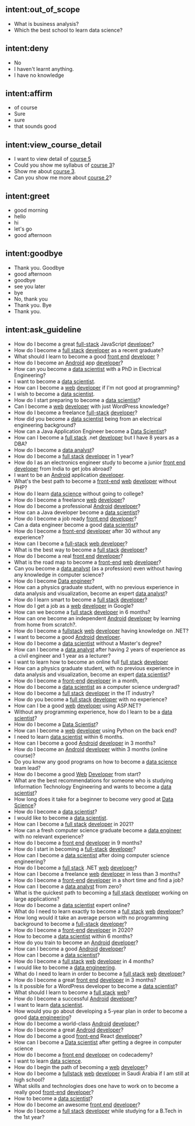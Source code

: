## intent:out_of_scope
- What is business analysis?
- Which the best school to learn data science?

## intent:deny
- No
- I haven't learnt anything.
- I have no knowledge

## intent:affirm
- of course
- Sure
- sure
- that sounds good

## intent:view_course_detail
- I want to view detail of [course 5](course)
- Could you show me syllabus of [course 3](course)?
- Show me about [course 3](course).
- Can you show me more about [course 2](course)?

## intent:greet
- good morning
- hello
- hi
- let's go
- good afternoon

## intent:goodbye
- Thank you. Goodbye
- good afternoon
- goodbye
- see you later
- bye
- No, thank you
- Thank you. Bye
- Thank you.

## intent:ask_guideline
- How do I become a great [full-stack](career_position) JavaScript [developer](main_career)?
- How do I become a [full stack](career_position) [developer](main_career) as a recent graduate?
- What should I learn to become a good [front end](career_position) [developer](main_career) ?
- How do I become an [Android](platform) app [developer](main_career)?
- How can you become a [data scientist](main_career) with a PhD in Electrical Engineering?
- I want to become a [data scientist](main_career).
- How can I become a [web](platform) [developer](main_career) if I'm not good at programming?
- I wish to become a [data scientist](main_career).
- How do I start preparing to become a [data scientist](main_career)?
- Can I become a [web](platform) [developer](main_career) with just WordPress knowledge?
- How do I become a freelance [full-stack](career_position) [developer](main_career)?
- How did you become a [data scientist](main_career) being from an electrical engineering background?
- How can a Java Application Engineer become a [Data Scientist](main_career)?
- How can I become a [full stack](career_position) .net [developer](main_career) but I have 8 years as a DBA?
- How do I become a [data analyst](main_career)?
- How do I become a [full stack](career_position) [developer](main_career) in 1 year?
- How do I as an electronics engineer study to become a junior [front end](career_position) [developer](main_career) from India to get jobs abroad?
- I want to be an [Android](platform) application [developer](main_career).
- What's the best path to become a [front-end](career_position) [web](platform) [developer](main_career) without PHP?
- How do I learn [data science](main_career) without going to college?
- How do I become a freelance [web](platform) [developer](main_career)?
- How do I become a professional [Android](platform) [developer](main_career)?
- How can a Java developer become a [data scientist](main_career)?
- How do I become a job ready [front end](career_position) [developer](main_career)?
- Can a data engineer become a good [data scientist](main_career)?
- How do I become a [front-end](career_position) [developer](main_career) after 30 without any experience?
- How can I become a [full-stack](career_position) [web developer](main_career)?
- What is the best way to become a [full stack](career_position) [developer](main_career)?
- How do I become a real [front end](career_position) [developer](main_career)?
- What is the road map to become a [front-end](career_position) [web](platform) [developer](main_career)?
- Can you become a [data analyst](main_career) (as a profession) even without having any knowledge in computer science?
- How do I become [Data engineer](main_career)?
- How can a physics graduate student, with no previous experience in data analysis and visualization, become an expert [data analyst](main_career)?
- How do I learn smart to become a [full stack](career_position) [developer](main_career)?
- How do I get a job as a [web](platform) [developer](main_career) in Google?
- How can we become a [full stack](career_position) [developer](main_career) in 6 months?
- How can one become an independent [Android](platform) [developer](main_career) by learning from home from scratch?.
- How do I become a [fullstack](career_position) [web](platform) [developer](main_career) having knowledge on .NET?
- I want to become a good [Android](platform) [developer](main_career).
- How do I become a [data scientist](main_career) without a Master's degree?
- How can I become a [data analyst](main_career) after having 2 years of experience as a civil engineer and 1 year as a lecturer?
- I want to learn how to become an online full [full stack](career_position) [developer](main_career)
- How can a physics graduate student, with no previous experience in data analysis and visualization, become an expert [data scientist](main_career)?
- How do I become a [front-end](career_position) [developer](main_career) in a month,
- How do I become a [data scientist](main_career) as a computer science undergrad?
- How do I become a [full stack](career_position) [developer](main_career) in the IT industry?
- How do you become a [full stack](career_position) [developer](main_career) with no experience?
- How can I be a good [web](platform) [developer](main_career) using ASP.NET?
- Without any programming experience, how do I learn to be a [data scientist](main_career)?
- How do I become a [Data Scientist](main_career)?
- How can I become a [web](platform) [developer](main_career) using Python on the back end?
- I need to learn [data scientist](main_career) within 6 months.
- How can I become a good [Android](platform) [developer](main_career) in 3 months?
- How do I become an [Android](platform) [developer](main_career) within 3 months (online course)?
- Do you know any good programs on how to become a [data science](main_career) team lead?
- How do I become a good [Web](platform) [Developer](main_career) from start?
- What are the best recommendations for someone who is studying Information Technology Engineering and wants to become a [data scientist](main_career)?
- How long does it take for a beginner to become very good at [Data Science](main_career)?
- How do I become a [data scientist](main_career)?
- I would like to become a [data scientist](main_career).
- How can I become a [full stack](career_position) [developer](main_caraeer) in 2021?
- How can a fresh computer science graduate become a [data engineer](main_career) with no relevant experience?
- How do I become a [front end](career_position) [developer](main_career) in 9 months?
- How do I start in becoming a [full-stack](career_position) [developer](main_career)?
- How can I become a [data scientist](main_career) after doing computer science engineering?
- How do I become a [full stack](career_position) .NET [web](platform) [developer](main_career)?
- How can I become a freelance [web](platform) [developer](main_career) in less than 3 months?
- How do I become a [front-end](career_position) [developer](main_career) in a short time and find a job?
- How can I become a [data analyst](main_career) from zero?
- What is the quickest path to becoming a [full stack](career_position) [developer](main_career) working on large applications?
- How do I become a [data scientist](main_career) expert online?
- What do I need to learn exactly to become a [full stack](career_position) [web](platform) [developer](main_career)?
- How long would it take an average person with no programming background to become a [full-stack](career_position) [developer](main_career)?
- How do I become a [front-end](career_position) [developer](main_career) in 2020?
- How to become a [data scientist](main_career) within 6 months?
- How do you train to become an [Android](platform) [developer](main_career)?
- How can I become a good [Android](platform) [developer](main_career)?
- How can I become a [data scientist](main_career)?
- How do I become a [full stack](career_position) [web](platform) [developer](main_career) in 4 months?
- I would like to become a [data engineering](main_career).
- What do I need to learn in order to become a [full stack](career_position) [web](platform) [developer](main_career)?
- How do I become a great [front end](career_position) [developer](main_career) in 3 months?
- Is it possible for a WordPress developer to become a [data scientist](main_career)?
- What should I learn to become a [full stack](career_position) [web](main_career)?
- How do I become a successful [Android](platform) [developer](main_career)?
- I want to learn [data scientist](main_career).
- How would you go about developing a 5-year plan in order to become a good [data engineering](main_career)?
- How do I become a world-class [Android](platform) [developer](main_career)?
- How do I become a great [Android](platform) [developer](main_career)?
- How do I become a good [front-end](career_position) React [developer](main_career)?
- How can I become a [Data scientist](main_career) after getting a degree in computer science
- How do I become a [front end](career_position) [developer](main_career) on codecademy?
- I want to learn [data science](main_career).
- How do I begin the path of becoming a [web](platform) [developer](main_career)?
- How do I become a [fullstack](career_position) [web](platform) [developer](main_career) in Saudi Arabia if I am still at high school?
- What skills and technologies does one have to work on to become a really good [front-end](career_position) [developer](main_career)?
- How to become a [data scientist](main_career)?
- How do I become an awesome [front end](career_position) [developer](main_career)?
- How do I become a [full stack](career_position) [developer](main_career) while studying for a B.Tech in the 1st year?
